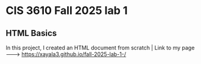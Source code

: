 # CIS 3610 Fall 2025 lab 1
## HTML Basics

In this project, I created an HTML document from scratch
| Link to my page ---> https://xayala3.github.io/fall-2025-lab-1-/
